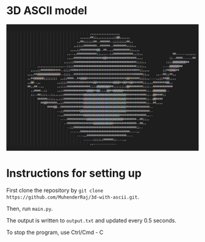 # 3D ASCII model

![Utah Teapot rendered in ASCII](./teapot.jpg)

# Instructions for setting up

First clone the repository by `git clone https://github.com/MuhenderRaj/3d-with-ascii.git`.

Then, run `main.py`.

The output is written to `output.txt` and updated every 0.5 seconds. 

To stop the program, use Ctrl/Cmd - C
